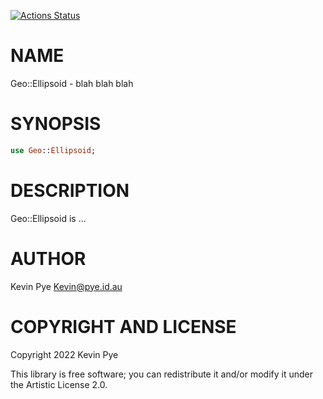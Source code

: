 [![Actions Status](https://github.com/kjpye/geo-ellipsoid/actions/workflows/test.yml/badge.svg)](https://github.com/kjpye/geo-ellipsoid/actions)

NAME
====

Geo::Ellipsoid - blah blah blah

SYNOPSIS
========

```raku
use Geo::Ellipsoid;
```

DESCRIPTION
===========

Geo::Ellipsoid is ...

AUTHOR
======

Kevin Pye <Kevin@pye.id.au>

COPYRIGHT AND LICENSE
=====================

Copyright 2022 Kevin Pye

This library is free software; you can redistribute it and/or modify it under the Artistic License 2.0.

